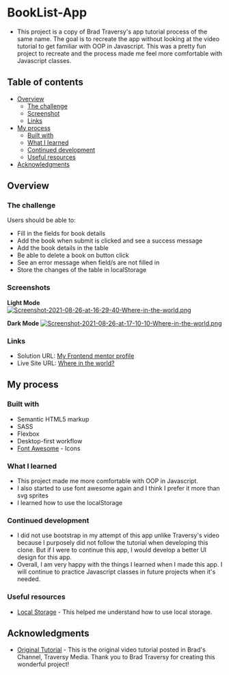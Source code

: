 # BookList-App

- This project is a copy of Brad Traversy's app tutorial process of the same name. The goal is to recreate the app without looking at the video tutorial to get familiar with OOP in Javascript. This was a pretty fun project to recreate and the process made me feel more comfortable with Javascript classes.

## Table of contents

- [Overview](#overview)
  - [The challenge](#the-challenge)
  - [Screenshot](#screenshot)
  - [Links](#links)
- [My process](#my-process)
  - [Built with](#built-with)
  - [What I learned](#what-i-learned)
  - [Continued development](#continued-development)
  - [Useful resources](#useful-resources)
- [Acknowledgments](#acknowledgments)

## Overview

### The challenge

Users should be able to:

- Fill in the fields for book details
- Add the book when submit is clicked and see a success message
- Add the book details in the table
- Be able to delete a book on button click
- See an error message when field/s are not filled in
- Store the changes of the table in localStorage

### Screenshots

**Light Mode**
[![Screenshot-2021-08-26-at-16-29-40-Where-in-the-world.png](https://i.postimg.cc/zXZ8M3D3/Screenshot-2021-08-26-at-16-29-40-Where-in-the-world.png)](https://postimg.cc/xqRwNfzS)

**Dark Mode**
[![Screenshot-2021-08-26-at-17-10-10-Where-in-the-world.png](https://i.postimg.cc/k5d8wWDs/Screenshot-2021-08-26-at-17-10-10-Where-in-the-world.png)](https://postimg.cc/G4qHm8FT)

### Links

- Solution URL: [My Frontend mentor profile](https://www.frontendmentor.io/solutions/desktopfirst-approach-with-rest-countries-scss-and-vanilla-javascript-4kWRNN1yo)
- Live Site URL: [Where in the world?](https://whereintheworld-gen.netlify.app/#)

## My process

### Built with

- Semantic HTML5 markup
- SASS
- Flexbox
- Desktop-first workflow
- [Font Awesome](https://fontawesome.com/) - Icons

### What I learned

- This project made me more comfortable with OOP in Javascript.
- I also started to use font awesome again and I think I prefer it more than svg sprites 
- I learned how to use the localStorage 

### Continued development

- I did not use bootstrap in my attempt of this app unlike Traversy's video because I purposely did not follow the tutorial when developing this clone. But if I were to continue this app, I would develop a better UI design for this app.
- Overall, I am very happy with the things I learned when I made this app. I will continue to practice Javascript classes in future projects when it's needed.

### Useful resources

- [Local Storage](https://developer.mozilla.org/en-US/docs/Web/API/Window/localStorage) - This helped me understand how to use local storage.

## Acknowledgments
- [Original Tutorial](https://www.youtube.com/watch?v=JaMCxVWtW58&ab_channel=TraversyMedia) - This is the original video tutorial posted in Brad's Channel, Traversy Media.
Thank you to Brad Traversy for creating this wonderful project!
